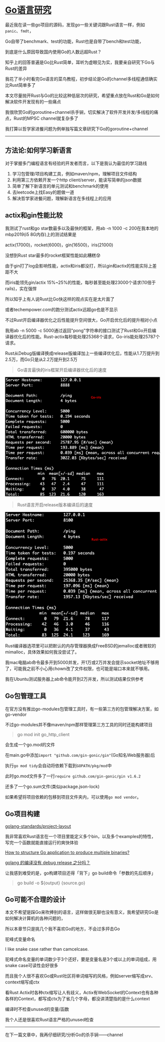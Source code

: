 # [Go语言研究](/2020/04/golang.md)

最近我在读一些go项目的源码，发现go一些关键词跟Rust语言一样，例如`panic`、`fmdt`，

Go自带了benchmark、test的功能，Rust也是自带了bench和test功能，

到底是什么原因导致国内使用Go的人数远超Rust？

知乎上的回答普遍是Go比Rust简单，耳听为虚眼见为实，我要亲自研究下Go与Rust的差异

我花了半小时看完Go语言的菜鸟教程，初步结论是Go的channel多线程通信确实比Rust简单多了

本文尽量抛开Rust与Go的比较这种低层次的研究，希望重点放在Rust和Go是如何解决软件开发现有的一些痛点

我很欣赏Go的goroutine+channel杀手锏，切实解决了软件开发并发/多线程的痛点，Rust的MPSC channel就复杂多了

我打算以哲学家进餐问题为例单独写篇文章研究下Go的goroutine+channel

---

## 方法论:如何学习新语言

对于掌握多门编程语言有经验的开发者而言，以下是我认为最佳的学习路线

1. 学习包管理/项目构建工具，例如maven/npm，理解项目文件结构
2. 利用第三方依赖开发一个http client/server，能读写简单的json数据
3. 简单了解下新语言的单元测试和benchmark的使用
4. 去leetcode上找Easy的题做一道
5. 解决哲学家进餐问题，理解新语言在多线程上的应用

## actix和gin性能比较

我测试了rust和go star数最多以及最快的框架，用ab -n 1000 -c 200在我本地的mbp2019(i5 8G内存)上的测试结果是

actix(17000)，rocket(6000)，gin(16500)，iris(21000)

没想到Rust star最多的rocket框架性能如此糟糕😰

由于gin打了log会影响性能，actix和iris都没打，所以gin和actix的性能实际上差距不大

而iris能领先gin/actix 15%~25%的性能，每秒甚至能处理23000个请求(10倍于rails)，实在强悍

所以知乎上有人说Rust比Go快这样的观点实在是太片面了

或者techempower.com的跑分测试actix远超go也是不显示

不过Rust开启编译器优化之后性能提升空间很大，Go开启优化后的提升相对小点

我用ab -n 5000 -c 5000通过返回"pong"字符串的接口测试了Rust和Go开启编译器优化后的性能。Rust-actix每秒能处理25368个请求，Go-iris能处理25787个请求。

Rust从Debug版编译换成release版编译加上一些编译优化后，性能从1.7万提升到2.5万，而Go只是从2.2万提升到2.5万

> Go语言最快的iris框架开启编译器优化后的速度

![](go_iris_benchmark.png)

> Rust语言开启release版本编译后的速度

![](rust_actix_benchmark.png)

Rust编译器选项里可以把默认的内存管理器换成FreeBSD的jemalloc或者微软的mimalloc，具体效果如何我没尝试了。

我mac电脑ab命令最多开到5000并发，开1万或2万并发会提示socket地址不够用了，可能我之前不小心用chown改了文件权限，也可能是端口本来就不够用。

我在Ubuntu测试服务器上ab命令能开到2万并发，所以测试结果仅供参考

## Go包管理工具

在官方没有推出go-modules包管理工具时，有一些第三方的包管理解决方案，如go-vendor

不过go-modules并不像maven/npm那样管理第三方工具的同时还能构建项目

> go mod init go_http_client

会生成一个go.mod的文件

在main.go中添加`import "github.com/gin-gonic/gin"`(Go知名Web服务器)后

执行`go mod tidy`会自动将依赖下载到`GOPATH/pkg/mod`中

此时go.mod文件多了一行`require github.com/gin-gonic/gin v1.6.2`

还多了一个go.sum文件(类似package.json-lock)

如果希望将项目依赖的包移到项目文件夹内，可以使用`go mod vendor`。

## Go项目构建

[golang-standards/project-layout](https://github.com/golang-standards/project-layout)

我非常喜欢Rust语言在一个项目里能定义多个bin，以及多个examples的特性，写完一个函数就能直接运行的爽快体验

[How to structure Go application to produce multiple binaries?](https://stackoverflow.com/questions/50904560/how-to-structure-go-application-to-produce-multiple-binaries/50904959)

[golang 的编译没有 debug release 之分吗？](https://www.v2ex.com/t/561636)

让我感到难受的是，go构建项目还得「背下」go build命令「参数的先后顺序」

> go build -o ${output} {source.go}

## Go可能不合理的设计

本文不希望是踩Go来吹捧别的语言，这样做很无聊也没有意义，我希望研究Go是如何解决计算机的各种问题的，

所以本章节只是挑几个我不喜欢Go的地方，不会过多抨击Go

<i class="fa fa-hashtag"></i>
驼峰式变量命名

I like snake case rather than camcelcase.

驼峰式命名变量的单词数少于3个还好，要是变量名是3个或以上的单词组成，用snake case可读性会好很多

而且我个人很不喜欢Go或Rust社区将单词缩写的风格，例如server缩写成srv、context缩写成ctx

看Rust Actix时各种ctx缩写让人有歧义，Actix有WebSocket的Context也有各种各样的Context，都写成ctx为了省几个字母，都没讲清楚指的是什么context

<!--
<i class="fa fa-hashtag"></i>
枚举类型可读性查

```go
const (
	gender_male = iota
	gender_femail = iota
)

const (
	trade_type_buy = iota
	trade_type_sell
)

func main() {
	gender := gender_femail
	trade_type := trade_type_sell
	fmt.Println(gender) // 1
	fmt.Println(trade_type) // 1
}
```

我还是喜欢Rust/Java的使用枚举类型的语句Gender.MALE，而不是go这样又是iota又没有命名空间的枚举
-->

<i class="fa fa-hashtag"></i>
编译时不检查unused的变量/函数

我个人还是很喜欢Rust语言严格的unused检查

---

在下一篇文章中，我再仔细研究/分析Go的杀手锏——channel
